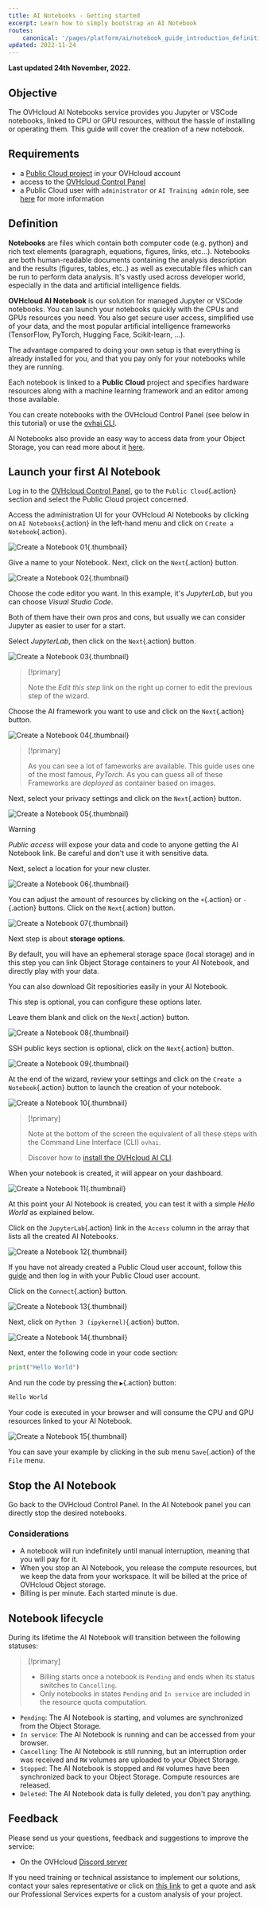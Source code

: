 ```yaml
---
title: AI Notebooks - Getting started
excerpt: Learn how to simply bootstrap an AI Notebook
routes:
    canonical: '/pages/platform/ai/notebook_guide_introduction_definition'
updated: 2022-11-24
---
```


**Last updated 24th November, 2022.**

## Objective

The OVHcloud AI Notebooks service provides you Jupyter or VSCode notebooks, linked to CPU or GPU resources, without the hassle of installing or operating them. This guide will cover the creation of a new notebook.

## Requirements

- a [Public Cloud project](https://www.ovhcloud.com/es-es/public-cloud/) in your OVHcloud account
- access to the [OVHcloud Control Panel](https://www.ovh.com/auth/?action=gotomanager&from=https://www.ovh.es/&ovhSubsidiary=es)
- a Public Cloud user with `administrator` or `AI Training admin` role, see [here](/pages/platform/ai/gi_01_manage_users) for more information

## Definition

**Notebooks** are files which contain both computer code (e.g. python) and rich text elements (paragraph, equations, figures, links, etc…). Notebooks are both human-readable documents containing the analysis description and the results (figures, tables, etc..) as well as executable files which can be run to perform data analysis. It's vastly used across developer world, especially in the data and artificial intelligence fields.

**OVHcloud AI Notebook** is our solution for managed Jupyter or VSCode notebooks. You can launch your notebooks quickly with the CPUs and GPUs resources you need.
You also get secure user access, simplified use of your data, and the most popular artificial intelligence frameworks (TensorFlow, PyTorch, Hugging Face, Scikit-learn, ...).

The advantage compared to doing your own setup is that everything is already installed for you, and that you pay only for your notebooks while they are running.

Each notebook is linked to a **Public Cloud** project and specifies hardware resources along with a machine learning framework and an editor among those available.

You can create notebooks with the OVHcloud Control Panel (see below in this tutorial) or use the [ovhai CLI](/pages/platform/ai/cli_11_howto_run_notebook_cli).

AI Notebooks also provide an easy way to access data from your Object Storage, you can read more about it [here](/pages/platform/ai/notebook_guide_data_ui).

## Launch your first AI Notebook

Log in to the [OVHcloud Control Panel](https://www.ovh.com/auth/?action=gotomanager&from=https://www.ovh.es/&ovhSubsidiary=es), go to the `Public Cloud`{.action} section and select the Public Cloud project concerned.

Access the administration UI for your OVHcloud AI Notebooks by clicking on `AI Notebooks`{.action} in the left-hand menu and click on `Create a Notebook`{.action}.

![Create a Notebook 01](images/creating-a-notebook01.png){.thumbnail}

Give a name to your Notebook.
Next, click on the `Next`{.action} button.

![Create a Notebook 02](images/creating-a-notebook02.png){.thumbnail}

Choose the code editor you want.
In this example, it's _JupyterLab_, but you can choose _Visual Studio Code_.

Both of them have their own pros and cons, but usually we can consider Jupyter as easier to user for a start.

Select _JupyterLab_, then click on the `Next`{.action} button.

![Create a Notebook 03](images/creating-a-notebook03.png){.thumbnail}

> [!primary]
>
> Note the _Edit this step_ link on the right up corner to edit the previous step of the wizard.
>

Choose the AI framework you want to use and click on the `Next`{.action} button.

![Create a Notebook 04](images/creating-a-notebook04.png){.thumbnail}

> [!primary]
>
> As you can see a lot of fameworks are available. This guide uses one of the most famous, _PyTorch_.
> As you can guess all of these Frameworks are _deployed_ as container based on images.
>

Next, select your privacy settings and click on the `Next`{.action} button.

![Create a Notebook 05](images/creating-a-notebook05.png){.thumbnail}

> [!warning]
>
> _Public access_ will expose your data and code to anyone getting the AI Notebook link. Be careful and don't use it with sensitive data.
>

Next, select a location for your new cluster.

![Create a Notebook 06](images/creating-a-notebook06.png){.thumbnail}

You can adjust the amount of resources by clicking on the `+`{.action} or `-`{.action} buttons.
Click on the `Next`{.action} button.

![Create a Notebook 07](images/creating-a-notebook07.png){.thumbnail}

Next step is about **storage options**.

By default, you will have an ephemeral storage space (local storage) and in this step you can link Object Storage containers to your AI Notebook, and directly play with your data.

You can also download Git repositiories easily in your AI Notebook.

This step is optional, you can configure these options later.

Leave them blank and click on the `Next`{.action} button.

![Create a Notebook 08](images/creating-a-notebook08.png){.thumbnail}

SSH public keys section is optional, click on the `Next`{.action} button.

![Create a Notebook 09](images/creating-a-notebook09.png){.thumbnail}

At the end of the wizard, review your settings and click on the `Create a Notebook`{.action} button to launch the creation of your notebook.

![Create a Notebook 10](images/creating-a-notebook10.png){.thumbnail}

> [!primary]
>
> Note at the bottom of the screen the equivalent of all these steps with the Command Line Interface (CLI) `ovhai`.
>
> Discover how to [install the OVHcloud AI CLI](/pages/platform/ai/cli_10_howto_install_cli).
>

When your notebook is created, it will appear on your dashboard.

![Create a Notebook 11](images/creating-a-notebook11.png){.thumbnail}

At this point your AI Notebook is created, you can test it with a simple _Hello World_ as explained below.

Click on the `JupyterLab`{.action} link in the `Access` column in the array that lists all the created AI Notebooks.

![Create a Notebook 12](images/creating-a-notebook12.png){.thumbnail}

If you have not already created a Public Cloud user account, follow this [guide](/pages/platform/ai/gi_01_manage_users) and then log in with your Public Cloud user account.

Click on the `Connect`{.action} button.

![Create a Notebook 13](images/creating-a-notebook13.png){.thumbnail}

Next, click on `Python 3 (ipykernel)`{.action} button.

![Create a Notebook 14](images/creating-a-notebook14.png){.thumbnail}

Next, enter the following code in your code section:
```python
print("Hello World")
```

And run the code by pressing the `▶️`{.action} button:

```bash
Hello World
```
Your code is executed in your browser and will consume the CPU and GPU resources linked to your AI Notebook.

![Create a Notebook 15](images/creating-a-notebook15.png){.thumbnail}

You can save your example by clicking in the sub menu `Save`{.action} of the `File` menu.

## Stop the AI Notebook

Go back to the OVHcloud Control Panel. In the AI Notebook panel you can directly stop the desired notebooks.

### Considerations

- A notebook will run indefinitely until manual interruption, meaning that you will pay for it.
- When you stop an AI Notebook, you release the compute resources, but we keep the data from your workspace. It will be billed at the price of OVHcloud Object storage.
- Billing is per minute. Each started minute is due.

## Notebook lifecycle

During its lifetime the AI Notebook will transition between the following statuses:

> [!primary]
> * Billing starts once a notebook is `Pending` and ends when its status switches to `Cancelling`.
> * Only notebooks in states `Pending` and `In service` are included in the resource quota computation.

- `Pending`: The AI Notebook is starting, and volumes are synchronized from the Object Storage.
- `In service`: The AI Notebook is running and can be accessed from your browser.
- `Cancelling`: The AI Notebook is still running, but an interruption order was received and `RW` volumes are uploaded to your Object Storage.
- `Stopped`: The AI Notebook is stopped and `RW` volumes have been synchronized back to your Object Storage. Compute resources are released.
- `Deleted`: The AI Notebook data is fully deleted, you don't pay anything.

## Feedback

Please send us your questions, feedback and suggestions to improve the service:

- On the OVHcloud [Discord server](https://discord.com/invite/vXVurFfwe9)

If you need training or technical assistance to implement our solutions, contact your sales representative or click on [this link](https://www.ovhcloud.com/es-es/professional-services/) to get a quote and ask our Professional Services experts for a custom analysis of your project.
